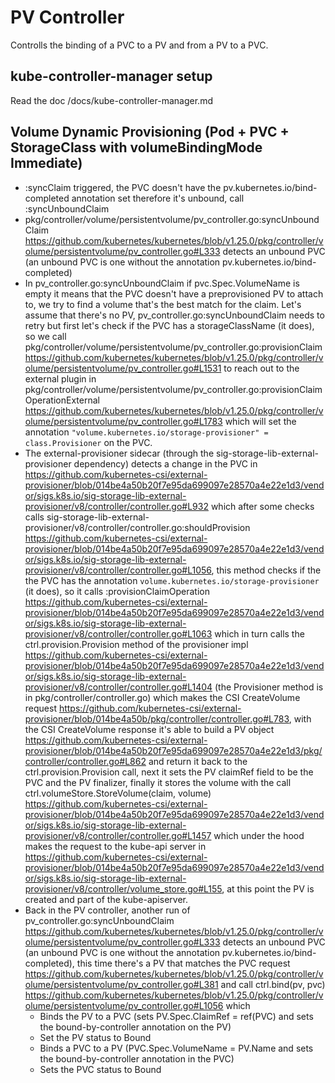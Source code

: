 # PV Controller

Controlls the binding of a PVC to a PV and from a PV to a PVC.

## kube-controller-manager setup

Read the doc /docs/kube-controller-manager.md

## Volume Dynamic Provisioning (Pod + PVC + StorageClass with volumeBindingMode Immediate)

- :syncClaim triggered, the PVC doesn't have the pv.kubernetes.io/bind-completed annotation set therefore it's unbound, call :syncUnboundClaim
- pkg/controller/volume/persistentvolume/pv_controller.go:syncUnboundClaim
  https://github.com/kubernetes/kubernetes/blob/v1.25.0/pkg/controller/volume/persistentvolume/pv_controller.go#L333 detects an unbound PVC (an unbound PVC is one without the
  annotation pv.kubernetes.io/bind-completed)
- In pv_controller.go:syncUnboundClaim if pvc.Spec.VolumeName is empty it means that the PVC doesn't have a preprovisioned PV to attach to, we try to find a volume that's the best
  match for the claim. Let's assume that there's no PV, pv_controller.go:syncUnboundClaim needs to retry but first let's check if the PVC has a storageClassName (it does), so we
  call pkg/controller/volume/persistentvolume/pv_controller.go:provisionClaim
  https://github.com/kubernetes/kubernetes/blob/v1.25.0/pkg/controller/volume/persistentvolume/pv_controller.go#L1531 to reach out to the external plugin in
  pkg/controller/volume/persistentvolume/pv_controller.go:provisionClaimOperationExternal
  https://github.com/kubernetes/kubernetes/blob/v1.25.0/pkg/controller/volume/persistentvolume/pv_controller.go#L1783 which will set the annotation
  `"volume.kubernetes.io/storage-provisioner" = class.Provisioner` on the PVC.
- The external-provisioner sidecar (through the sig-storage-lib-external-provisioner dependency) detects a change in the PVC in
  https://github.com/kubernetes-csi/external-provisioner/blob/014be4a50b20f7e95da699097e28570a4e22e1d3/vendor/sigs.k8s.io/sig-storage-lib-external-provisioner/v8/controller/controller.go#L932
  which after some checks calls sig-storage-lib-external-provisioner/v8/controller/controller.go:shouldProvision
  https://github.com/kubernetes-csi/external-provisioner/blob/014be4a50b20f7e95da699097e28570a4e22e1d3/vendor/sigs.k8s.io/sig-storage-lib-external-provisioner/v8/controller/controller.go#L1056,
  this method checks if the the PVC has the annotation `volume.kubernetes.io/storage-provisioner` (it does), so it calls :provisionClaimOperation
  https://github.com/kubernetes-csi/external-provisioner/blob/014be4a50b20f7e95da699097e28570a4e22e1d3/vendor/sigs.k8s.io/sig-storage-lib-external-provisioner/v8/controller/controller.go#L1063
  which in turn calls the ctrl.provision.Provision method of the provisioner impl
  https://github.com/kubernetes-csi/external-provisioner/blob/014be4a50b20f7e95da699097e28570a4e22e1d3/vendor/sigs.k8s.io/sig-storage-lib-external-provisioner/v8/controller/controller.go#L1404
  (the Provisioner method is in pkg/controller/controller.go) which makes the CSI CreateVolume request
  https://github.com/kubernetes-csi/external-provisioner/blob/014be4a50b/pkg/controller/controller.go#L783, with the CSI CreateVolume response it's able to build a PV object
  https://github.com/kubernetes-csi/external-provisioner/blob/014be4a50b20f7e95da699097e28570a4e22e1d3/pkg/controller/controller.go#L862 and return it back to the
  ctrl.provision.Provision call, next it sets the PV claimRef field to be the PVC and the PV finalizer, finally it stores the volume with the call
  ctrl.volumeStore.StoreVolume(claim, volume)
  https://github.com/kubernetes-csi/external-provisioner/blob/014be4a50b20f7e95da699097e28570a4e22e1d3/vendor/sigs.k8s.io/sig-storage-lib-external-provisioner/v8/controller/controller.go#L1457
  which under the hood makes the request to the kube-api server in
  https://github.com/kubernetes-csi/external-provisioner/blob/014be4a50b20f7e95da699097e28570a4e22e1d3/vendor/sigs.k8s.io/sig-storage-lib-external-provisioner/v8/controller/volume_store.go#L155,
  at this point the PV is created and part of the kube-apiserver.
- Back in the PV controller, another run of pv_controller.go:syncUnboundClaim
  https://github.com/kubernetes/kubernetes/blob/v1.25.0/pkg/controller/volume/persistentvolume/pv_controller.go#L333 detects an unbound PVC (an unbound PVC is one without the
  annotation pv.kubernetes.io/bind-completed), this time there's a PV that matches the PVC request
  https://github.com/kubernetes/kubernetes/blob/v1.25.0/pkg/controller/volume/persistentvolume/pv_controller.go#L381 and call ctrl.bind(pv, pvc)
  https://github.com/kubernetes/kubernetes/blob/v1.25.0/pkg/controller/volume/persistentvolume/pv_controller.go#L1056 which
  - Binds the PV to a PVC (sets PV.Spec.ClaimRef = ref(PVC) and sets the bound-by-controller annotation on the PV)
  - Set the PV status to Bound
  - Binds a PVC to a PV (PVC.Spec.VolumeName = PV.Name and sets the bound-by-controller annotation in the PVC)
  - Sets the PVC status to Bound
